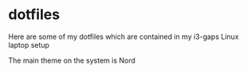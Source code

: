 # dotfiles

Here are some of my dotfiles which are contained in my i3-gaps Linux laptop setup

The main theme on the system is Nord
